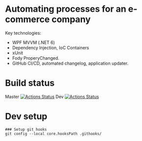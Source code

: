 # Automating processes for an e-commerce company

Key technologies:
- WPF MVVM (.NET 6)
- Dependency Injection, IoC Containers
- xUnit
- Fody ProperyChanged.
- GitHub CI/CD, automated changelog, application updater.

# Build status
Master [![Actions Status](https://github.com/anion0278/mapp/actions/workflows/ci.yml/badge.svg?branch=master)](https://github.com/anion0278/mapp/actions)
Dev [![Actions Status](https://github.com/anion0278/mapp/actions/workflows/ci.yml/badge.svg?branch=dev)](https://github.com/anion0278/mapp/actions)

# Dev setup
```
### Setup git hooks
git config --local core.hooksPath .githooks/
```
